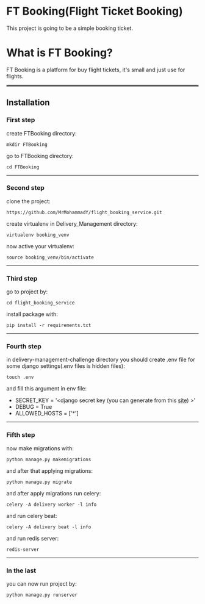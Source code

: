# FT Booking(Flight Ticket Booking)

This project is going to be a simple booking ticket.

# What is FT Booking?
FT Booking is a platform for buy flight tickets, it's small and just use for flights.

<hr style="border:2px solid gray"> </hr>


## Installation

### First step

create FTBooking directory:

    mkdir FTBooking

go to FTBooking directory:

    cd FTBooking

---

### Second step

clone the project:

    https://github.com/MrMohammadY/flight_booking_service.git

create virtualenv in Delivery_Management directory:

    virtualenv booking_venv

now active your virtualenv:

    source booking_venv/bin/activate

---

### Third step

go to project by:

    cd flight_booking_service

install package with:

    pip install -r requirements.txt

---

### Fourth step

in delivery-management-challenge directory you should create .env file for some django settings(.env files is hidden files):

    touch .env

and fill this argument in env file:

- SECRET_KEY = '\<django secret key (you can generate from this [site](https://djecrety.ir/)) >'
- DEBUG = True
- ALLOWED_HOSTS = ['*']

---

### Fifth step

now make migrations with:

    python manage.py makemigrations

and after that applying migrations:

    python manage.py migrate

and after apply migrations run celery:

    celery -A delivery worker -l info

and run celery beat:

    celery -A delivery beat -l info

and run redis server:
    
    redis-server    

---

### In the last

you can now run project by:

    python manage.py runserver